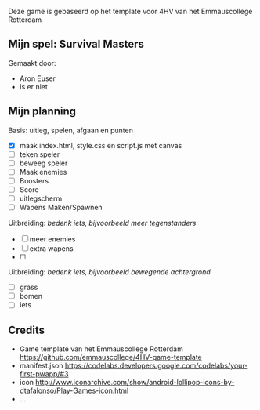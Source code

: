 Deze game is gebaseerd op het template voor 4HV van het Emmauscollege Rotterdam

## Mijn spel: Survival Masters
Gemaakt door:
- Aron Euser
- is er niet

## Mijn planning

Basis: uitleg, spelen, afgaan en punten
- [x] maak index.html, style.css en script.js met canvas
- [ ] teken speler
- [ ] beweeg speler
- [ ] Maak enemies
- [ ] Boosters
- [ ] Score
- [ ] uitlegscherm
- [ ] Wapens Maken/Spawnen

Uitbreiding: *bedenk iets, bijvoorbeeld meer tegenstanders*
- [ ] meer enemies
- [ ] extra wapens
- [ ] 
Uitbreiding: *bedenk iets, bijvoorbeeld bewegende achtergrond*
- [ ] grass
- [ ] bomen
- [ ] iets

## Credits
- Game template van het Emmauscollege Rotterdam https://github.com/emmauscollege/4HV-game-template
- manifest.json https://codelabs.developers.google.com/codelabs/your-first-pwapp/#3
- icon http://www.iconarchive.com/show/android-lollipop-icons-by-dtafalonso/Play-Games-icon.html
- ...

